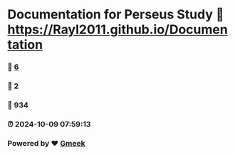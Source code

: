 # Documentation for Perseus Study :link: https://Rayl2011.github.io/Documentation 
### :page_facing_up: [6](https://Rayl2011.github.io/Documentation/tag.html) 
### :speech_balloon: 2 
### :hibiscus: 934 
### :alarm_clock: 2024-10-09 07:59:13 
### Powered by :heart: [Gmeek](https://github.com/Meekdai/Gmeek)
